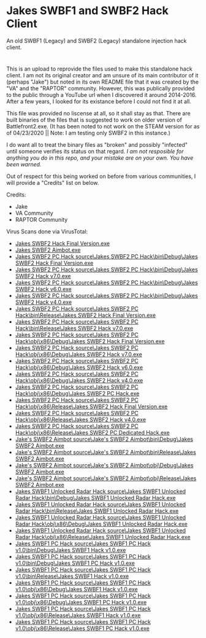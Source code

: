 # Jakes SWBF1 and SWBF2 Hack Client
An old SWBF1 (Legacy) and SWBF2 (Legacy) standalone injection hack client.
#
This is an upload to reprovide the files used to make this standalone hack client. I am not its original creator and am unsure of its main contributor of it (perhaps "Jake") but noted in its own README file that it was created by the "VA" and the "RAPTOR" community.
However, this was publically provided to the public through a YouTube url when I discovered it around 2014-2016. After a few years, I looked for its existance before I could not find it at all.

This file was provided no liscense at all, so it shall stay as that. There are built binaries of the files that is suggested to work on older version of Battlefront2.exe. (It has been noted to not work on the STEAM version for as of 04/23/2020 || Note: I am testing only SWBF2 in this instance.)

I do want all to treat the binary files as "broken" and possibly "infected" until someone verifies its status on that regard. *I am not resposible for anything you do in this repo, and your mistake are on your own. You have been warned.*


Out of respect for this being worked on before from various communities, I will provide a "Credits" list on below.


Credits:
- Jake
- VA Community
- RAPTOR Community





Virus Scans done via VirusTotal:

- [Jakes SWBF2 Hack Final Version.exe](https://www.virustotal.com/gui/file/2184ba5bd0226b7e4ed5a2afe076956bb85aca3e1cbdcd8dbb74f1c54b1f03c7/detection)
- [Jakes SWBF2 Aimbot.exe](https://www.virustotal.com/gui/file/83fe6b0dab51fe8cf00e09212f67a6761d33ea22b8d2814f5de5c9be342375ef/detection)
- [Jakes SWBF2 PC Hack source\Jakes SWBF2 PC Hack\bin\Debug\Jakes SWBF2 Hack Final Version.exe](https://www.virustotal.com/gui/file/2fa2d29b87a6d20176fea1d0b456efc7645729e08081c62cf8bf1837cddd7bea/detection)
- [Jakes SWBF2 PC Hack source\Jakes SWBF2 PC Hack\bin\Debug\Jakes SWBF2 Hack v7.0.exe](https://www.virustotal.com/gui/file/15fdad853fa0cb9d23eaccf1c7732f043fe3cfb139df1d650e8a6a6b1d47ee70/detection)
- [Jakes SWBF2 PC Hack source\Jakes SWBF2 PC Hack\bin\Debug\Jakes SWBF2 Hack v6.0.exe](https://www.virustotal.com/gui/file/8af3709241948e461c2dc17b0d984116bef5bf5cfd385a3897f658717ee6c09f/detection)
- [Jakes SWBF2 PC Hack source\Jakes SWBF2 PC Hack\bin\Debug\Jakes SWBF2 Hack v4.0.exe](https://www.virustotal.com/gui/file/bfc26171074c4e98a15d87c6223e320b67ffb8fcd06be54e67fd76139073d1c2/detection)
- [Jakes SWBF2 PC Hack source\Jakes SWBF2 PC Hack\bin\Release\Jakes SWBF2 Hack Final Version.exe](https://www.virustotal.com/gui/file/2184ba5bd0226b7e4ed5a2afe076956bb85aca3e1cbdcd8dbb74f1c54b1f03c7/detection)
- [Jakes SWBF2 PC Hack source\Jakes SWBF2 PC Hack\bin\Release\Jakes SWBF2 Hack v7.0.exe](https://www.virustotal.com/gui/file/4b0fed79ff749213fe8cbfebbf72c3e666a4c516e8eaced08b453d67c4ab9ee2/detection)
- [Jakes SWBF2 PC Hack source\Jakes SWBF2 PC Hack\obj\x86\Debug\Jakes SWBF2 Hack Final Version.exe](https://www.virustotal.com/gui/file/2fa2d29b87a6d20176fea1d0b456efc7645729e08081c62cf8bf1837cddd7bea/detection)
- [Jakes SWBF2 PC Hack source\Jakes SWBF2 PC Hack\obj\x86\Debug\Jakes SWBF2 Hack v7.0.exe](https://www.virustotal.com/gui/file/15fdad853fa0cb9d23eaccf1c7732f043fe3cfb139df1d650e8a6a6b1d47ee70/detection)
- [Jakes SWBF2 PC Hack source\Jakes SWBF2 PC Hack\obj\x86\Debug\Jakes SWBF2 Hack v6.0.exe](https://www.virustotal.com/gui/file/8af3709241948e461c2dc17b0d984116bef5bf5cfd385a3897f658717ee6c09f/detection)
- [Jakes SWBF2 PC Hack source\Jakes SWBF2 PC Hack\obj\x86\Debug\Jakes SWBF2 Hack v4.0.exe](https://www.virustotal.com/gui/file/bfc26171074c4e98a15d87c6223e320b67ffb8fcd06be54e67fd76139073d1c2/detection)
- [Jakes SWBF2 PC Hack source\Jakes SWBF2 PC Hack\obj\x86\Debug\Jakes SWBF2 PC Hack.exe](https://www.virustotal.com/gui/file/8baaa472d3ba662fb27c70c8426ec29eb6f8b59beee1f69409775bffb44983ff/detection)
- [Jakes SWBF2 PC Hack source\Jakes SWBF2 PC Hack\obj\x86\Release\Jakes SWBF2 Hack Final Version.exe](https://www.virustotal.com/gui/file/2184ba5bd0226b7e4ed5a2afe076956bb85aca3e1cbdcd8dbb74f1c54b1f03c7/detection)
- [Jakes SWBF2 PC Hack source\Jakes SWBF2 PC Hack\obj\x86\Release\Jakes SWBF2 Hack v4.0.exe](https://www.virustotal.com/gui/file/ea655e378809a5db6c09fff48b513f0b30d4512c1ab63662cfa07f20c0f0d46b/detection)
- [Jakes SWBF2 PC Hack source\Jakes SWBF2 PC Hack\obj\x86\Release\Jakes SWBF2 PC Dedicated Hack.exe](https://www.virustotal.com/gui/file/6d7a5d50e1334bbf417bb69a9e7101de4d427d9a89651d827c22ba06bb30a34d/detection)
- [Jake's SWBF2 Aimbot source\Jake's SWBF2 Aimbot\bin\Debug\Jakes SWBF2 Aimbot.exe](https://www.virustotal.com/gui/file/9a5ea4fb4e4236004c0541943e2b30e6c523193676f406becd3b41e82529454f/detection)
- [Jake's SWBF2 Aimbot source\Jake's SWBF2 Aimbot\bin\Release\Jakes SWBF2 Aimbot.exe](https://www.virustotal.com/gui/file/ff1f2e61505bd0010283505ec0709a3521bbff3e2d7ad57e216212c5bbb1c279/detection)
- [Jake's SWBF2 Aimbot source\Jake's SWBF2 Aimbot\obj\Debug\Jakes SWBF2 Aimbot.exe](https://www.virustotal.com/gui/file/9a5ea4fb4e4236004c0541943e2b30e6c523193676f406becd3b41e82529454f/detection)
- [Jake's SWBF2 Aimbot source\Jake's SWBF2 Aimbot\obj\Release\Jakes SWBF2 Aimbot.exe](https://www.virustotal.com/gui/file/ff1f2e61505bd0010283505ec0709a3521bbff3e2d7ad57e216212c5bbb1c279/detection)
- [Jakes SWBF1 Unlocked Radar Hack source\Jakes SWBF1 Unlocked Radar Hack\bin\Debug\Jakes SWBF1 Unlocked Radar Hack.exe](https://www.virustotal.com/gui/file/2536011c07c47c9077a0456eccb1cb8aa94700dadfcfe18c1397679707839d81/detection)
- [Jakes SWBF1 Unlocked Radar Hack source\Jakes SWBF1 Unlocked Radar Hack\bin\Release\Jakes SWBF1 Unlocked Radar Hack.exe](https://www.virustotal.com/gui/file/5a3e2945cbee388fd93993e38ae6486a426a35c4a0e4b7c598e5cda98d9879f1/detection)
- [Jakes SWBF1 Unlocked Radar Hack source\Jakes SWBF1 Unlocked Radar Hack\obj\x86\Debug\Jakes SWBF1 Unlocked Radar Hack.exe](https://www.virustotal.com/gui/file/2536011c07c47c9077a0456eccb1cb8aa94700dadfcfe18c1397679707839d81/detection)
- [Jakes SWBF1 Unlocked Radar Hack source\Jakes SWBF1 Unlocked Radar Hack\obj\x86\Release\Jakes SWBF1 Unlocked Radar Hack.exe](https://www.virustotal.com/gui/file/5a3e2945cbee388fd93993e38ae6486a426a35c4a0e4b7c598e5cda98d9879f1/detection)
- [Jakes SWBF1 PC Hack source\Jakes SWBF1 PC Hack v1.0\bin\Debug\Jakes SWBF1 Hack v1.0.exe](https://www.virustotal.com/gui/file/5028eae8ec4e883a2d7f76d74b3256deee6c32af75a0d4a57e1b0bf8f2f48e2c/detection)
- [Jakes SWBF1 PC Hack source\Jakes SWBF1 PC Hack v1.0\bin\Debug\Jakes SWBF1 PC Hack v1.0.exe](https://www.virustotal.com/gui/file/cceb898d78c000efa3d4ea939949e204fbe5c772d3ada5796ae781f854500b03/detection)
- [Jakes SWBF1 PC Hack source\Jakes SWBF1 PC Hack v1.0\bin\Release\Jakes SWBF1 Hack v1.0.exe](https://www.virustotal.com/gui/file/a029eea2d90597c42ba3ebfb7458d936382d835ea9c2bc06ea73f0081d73d2d0/detection)
- [Jakes SWBF1 PC Hack source\Jakes SWBF1 PC Hack v1.0\obj\x86\Debug\Jakes SWBF1 Hack v1.0.exe](https://www.virustotal.com/gui/file/5028eae8ec4e883a2d7f76d74b3256deee6c32af75a0d4a57e1b0bf8f2f48e2c/detection)
- [Jakes SWBF1 PC Hack source\Jakes SWBF1 PC Hack v1.0\obj\x86\Debug\Jakes SWBF1 PC Hack v1.0.exe](https://www.virustotal.com/gui/file/cceb898d78c000efa3d4ea939949e204fbe5c772d3ada5796ae781f854500b03/detection)
- [Jakes SWBF1 PC Hack source\Jakes SWBF1 PC Hack v1.0\obj\x86\Release\Jakes SWBF1 Hack v1.0.exe](https://www.virustotal.com/gui/file/a029eea2d90597c42ba3ebfb7458d936382d835ea9c2bc06ea73f0081d73d2d0/detection)
- [Jakes SWBF1 PC Hack source\Jakes SWBF1 PC Hack v1.0\obj\x86\Release\Jakes SWBF1 PC Hack v1.0.exe](https://www.virustotal.com/gui/file/f0aaeaaa454e821cb4d875c60fcfd973bfd7e062d66089b512c105c2293aa73a/detection)
